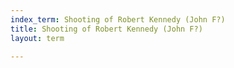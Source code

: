 ```yaml
---
index_term: Shooting of Robert Kennedy (John F?)
title: Shooting of Robert Kennedy (John F?)
layout: term

---
```

